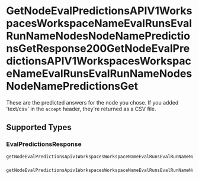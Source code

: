 # GetNodeEvalPredictionsAPIV1WorkspacesWorkspaceNameEvalRunsEvalRunNameNodesNodeNamePredictionsGetResponse200GetNodeEvalPredictionsAPIV1WorkspacesWorkspaceNameEvalRunsEvalRunNameNodesNodeNamePredictionsGet

These are the predicted answers for the node you chose. If you added 'text/csv' in the `accept` header, they're returned as a CSV file.


## Supported Types

### EvalPredictionsResponse

```python
getNodeEvalPredictionsApiv1WorkspacesWorkspaceNameEvalRunsEvalRunNameNodesNodeNamePredictionsGetResponse200GetNodeEvalPredictionsApiv1WorkspacesWorkspaceNameEvalRunsEvalRunNameNodesNodeNamePredictionsGet: components.EvalPredictionsResponse = /* values here */
```

### 

```python
getNodeEvalPredictionsApiv1WorkspacesWorkspaceNameEvalRunsEvalRunNameNodesNodeNamePredictionsGetResponse200GetNodeEvalPredictionsApiv1WorkspacesWorkspaceNameEvalRunsEvalRunNameNodesNodeNamePredictionsGet: str = /* values here */
```

